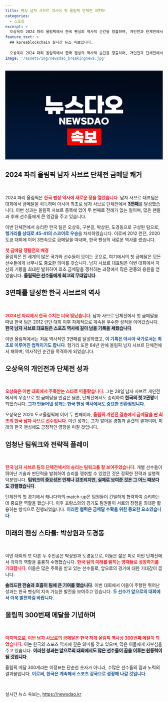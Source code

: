```yaml
---
title: 펜싱 남자 사브르 아시아 첫 올림픽 단체전 3연패!
categories:
  - 스포츠
excerpt: >
  오상욱이 2024 파리 올림픽에서 한국 펜싱의 역사적 순간을 창출하며, 개인전과 단체전에서 금메달을 차지해 첫 2관왕에 올랐다! 3연패의 기적을 이끈 한국 남자 사브르 팀의 경기 하이라이트를 놓치지 마세요!
feature_text: >
  ## koreablockchain 실시간 뉴스 속보입니다.

  오상욱이 2024 파리 올림픽에서 한국 펜싱의 역사적 순간을 창출하며, 개인전과 단체전에서 금메달을 차지해 첫 2관왕에 올랐다! 3연패의 기적을 이끈 한국 남자 사브르 팀의 경기 하이라이트를 놓치지 마세요!
image: '/assets/img/newsdao_breakingnews.jpg'
---
```


<p><img src="/assets/img/newsdao_breakingnews.jpg" alt="koreablockchain 속보" /></p>

<h2 data-ke-size="size26">2024 파리 올림픽 남자 사브르 단체전 금메달 쾌거</h2>

<p data-ke-size="size16">&nbsp;</p> 

<p>2024 파리 올림픽은 <b><span style="color: #ee2323;">한국 펜싱 역사에 새로운 장을 열었습니다</span></b>. 남자 사브르 대표팀은 대회에서 금메달을 획득하며 아시아 최초로 남자 사브르 단체전에서 <b><span style="background-color: #21538527;">3연패</span></b>를 달성했습니다. 이번 성과는 올림픽 사브르 종목에 있어 두 번째로 전례가 없는 일이며, 많은 팬들과 후배 선수들에게 큰 영감을 주고 있습니다. </p>

<p>이번 단체전에서 승리한 한국 팀은 오상욱, 구본길, 박상원, 도경동으로 구성된 팀으로, <b><span style="color: #1a5490;">헝가리를 상대로 45-41의 스코어로 우승</span></b>을 차지하였습니다. 이로써 2012 런던, 2020 도쿄 대회에 이어 3연속으로 금메달을 따내며, 한국 펜싱의 새로운 역사를 썼습니다.</p>

<p><b><span style="color: #ee2323;">첫 금메달 쟁탈전의 배경</span></b><br />
올림픽은 전 세계의 많은 국가와 선수들이 모이는 곳으로, 여기에서의 첫 금메달은 모든 선수들에게 너무나도 중요한 의미를 갖습니다. 남자 사브르 대표팀은 이번 대회에서 자신의 기량을 최대한 발휘하여 최초 금메달을 쟁취하는 과정에서 많은 관중의 응원을 얻었습니다. <b><span style="background-color: #21538527;">올림픽은 선수들에게 최고의 무대입니다</span></b>.</p>

<h2 data-ke-size="size26">3연패를 달성한 한국 사브르의 역사</h2>

<p data-ke-size="size16">&nbsp;</p>

<p><b><span style="color: #ee2323;">2024년 파리에서 한국 수치는 더욱 빛났습니다</span></b>. 남자 사브르 단체전에서 첫 금메달을 따낸 한국 팀은 2012 런던 대회 이후 자체적으로 계속된 우수한 성적을 이어갔습니다. <b><span style="background-color: #21538527;">한국 남자 사브르 대표팀은 스포츠 역사에 길이 남을 기록을 세웠습니다</span></b>. </p>

<p>이번 올림픽에서는 처음 역사적인 3연패를 달성하였고, <b><span style="color: #1a5490;">이 기록은 아시아 국가로서는 최초로 이루어진 업적이기도 합니다</span></b>. 헝가리 또한 64년 만에 올림픽 남자 사브르 단체전에서 패하며, 역사적인 순간을 목격하게 되었습니다.</p>

<h2 data-ke-size="size26">오상욱의 개인전과 단체전 성과</h2>

<p data-ke-size="size16">&nbsp;</p>

<p><b><span style="color: #ee2323;">오상욱은 이번 대회에서 주목받는 스타로 떠올랐습니다</span></b>. 그는 28일 남자 사브르 개인전에서의 우승으로 첫 금메달을 안김은 물론, 단체전에서도 승리하여 <b><span style="background-color: #21538527;">한국의 첫 2관왕</span></b>이 되었습니다. <b><span style="color: #1a5490;">그가 만들어낸 성과는 한국 펜싱 역사에서도 중요한 전환점입니다</span></b>.</p>

<p>오상욱은 2020 도쿄올림픽에 이어 두 번째이자, <b><span style="color: #ee2323;">올림픽 개인전 결승에서 금메달을 딴 최초의 한국 남자 사브르 선수입니다</span></b>. 이런 성과는 그가 쌓아온 경험과 훈련의 결과이며, 미래의 한국 펜싱에도 긍정적인 영향을 미칠 것입니다.</p>

<h2 data-ke-size="size26">엄청난 팀워크와 전략적 플레이</h2>

<p data-ke-size="size16">&nbsp;</p>

<p><b><span style="color: #ee2323;">한국 남자 사브르 팀의 단체전에서의 승리는 팀워크를 잘 보여주었습니다</span></b>. 개별 선수들이 뛰어난 기술과 판단력을 발휘하여 승리를 쟁취할 수 있었던 것은 정확한 전략과 실행력 덕분입니다. <b><span style="background-color: #21538527;">팀워크의 중요성은 언제나 강조되지만, 실제로 보여준 것은 그 어느 때보다도 강렬했습니다</span></b>.</p>

<p>단체전의 첫 경기에서 캐나다와의 match-up은 팀원들이 긴밀하게 협력하여 승리하는 데 중요한 역할을 했습니다. 이후 프랑스와의 경기도 팀원들이 서로의 장점을 최대한 활용하는 방식으로 진행되었습니다. <b><span style="color: #1a5490;">이러한 협력은 금메달 수확을 위한 중요한 요소였습니다</span></b>.</p>

<h2 data-ke-size="size26">미래의 펜싱 스타들: 박상원과 도경동</h2>

<p data-ke-size="size16">&nbsp;</p>

<p>이번 대회의 또 다른 두 주인공은 박상원과 도경동으로, 이들은 젊은 피로 이번 단체전에서 각자의 역할을 훌륭히 수행했습니다. <b><span style="color: #ee2323;">한국 팀의 미래를 밝히는 영재들로 성장하기를 기대합니다</span></b>. 이들은 많은 주목을 받고 있는 선수들로, 앞으로의 경기에 대한 기대감이 큽니다. </p>

<p><b><span style="background-color: #21538527;">솔리드한 전술과 호흡이 팀에 큰 기여를 했습니다</span></b>. 이번 대회에서 이들이 주향한 뛰어난 성과는 한국 펜싱의 지속 가능한 발전을 보여주고 있습니다. <b><span style="color: #1a5490;">두 선수가 앞으로의 대회에서 더욱 발전하길 바랍니다</span></b>.</p>

<h2 data-ke-size="size26">올림픽 300번째 메달을 기념하며</h2>

<p data-ke-size="size16">&nbsp;</p>

<p><b><span style="color: #ee2323;">마지막으로, 이번 남자 사브르의 금메달은 한국 하계 올림픽 역사상 300번째 메달이 되었습니다</span></b>. 이는 한국의 스포츠 역사에 깊은 의미를 갖고 있으며, 많은 이들에게 자부심을 주고 있습니다. <b><span style="background-color: #21538527;">이러한 성과는 앞으로의 대회에서도 많은 선수들이 꿈을 이루는 원동력이 될 것입니다</span></b>.</p>

<p>올림픽 메달 300개라는 이정표는 단순한 숫자가 아니라, 수많은 선수들의 땀과 노력의 결과물입니다. <b><span style="color: #1a5490;">이로써, 한국은 계속해서 스포츠 강국으로 성장해 나갈 것입니다</span></b>. </p>

<p data-ke-size="size16">&nbsp;</p> 
실시간 뉴스 속보는, <a href="https://newsdao.kr" rel="dofollow">https://newsdao.kr</a>


